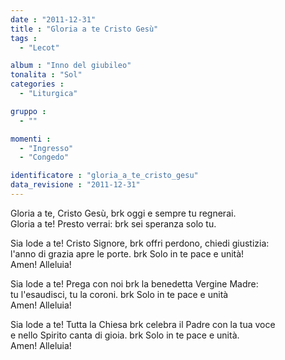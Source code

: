 ```yaml
---
date : "2011-12-31"
title : "Gloria a te Cristo Gesù"
tags : 
  - "Lecot"

album : "Inno del giubileo"
tonalita : "Sol"
categories : 
  - "Liturgica"

gruppo : 
  - ""

momenti : 
  - "Ingresso"
  - "Congedo"

identificatore : "gloria_a_te_cristo_gesu"
data_revisione : "2011-12-31"
---
```

  
  
Gloria a te, Cristo Gesù, brk oggi e sempre tu regnerai.  
Gloria a te! Presto verrai: brk sei speranza solo tu.  
  
  
  
Sia lode a te! Cristo Signore, brk offri perdono, chiedi giustizia:  
l'anno di grazia apre le porte. brk Solo in te pace e unità!   
Amen! Alleluia!  
  
  
  
  
Sia lode a te! Prega con noi brk la benedetta Vergine Madre:  
tu l'esaudisci, tu la coroni. brk Solo in te pace e unità   
Amen! Alleluia!  
  
  
  
  
Sia lode a te! Tutta la Chiesa brk celebra il Padre con la tua voce  
e nello Spirito canta di gioia. brk Solo in te pace e unità.   
Amen! Alleluia!  
  
  
  
